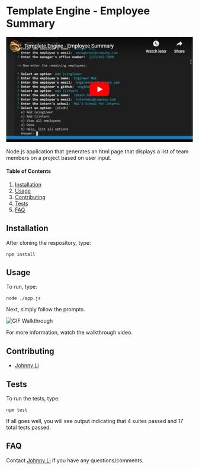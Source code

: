 # Template Engine - Employee Summary 

[![Youtube Walkthrough](fakeyoutubeembed.png)](https://www.youtube.com/watch?v=eESdQ3dbHoM)

Node.js application that generates an html page that displays a list of team members on a project based on user input.

#### Table of Contents

1. [Installation](#installation)
2. [Usage](#usage)
3. [Contributing](#contributing)
4. [Tests](#tests)
5. [FAQ](#faq)

## Installation

After cloning the respository, type: 

```
npm install
```

## Usage

To run, type: 
```
node ./app.js
```

Next, simply follow the prompts.

![GIF Walkthrough](preview.gif)

For more information, watch the walkthrough video.

## Contributing

* [Johnny Li](https://github.com/reptile18)  

## Tests

To run the tests, type:

```
npm test
```

If all goes well, you will see output indicating that 4 suites passed and 17 total tests passed.

## FAQ

Contact [Johnny Li](https://github.com/reptile18) if you have any questions/comments.
